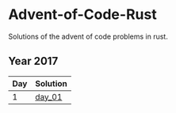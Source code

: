# Advent-of-Code-Rust

Solutions of the advent of code problems in rust.

## Year 2017
| Day | Solution |
| --- | --- |
| 1 | [day_01](2017/day_01/src/main.rs) |
